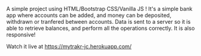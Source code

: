 A simple project using HTML/Bootstrap CSS/Vanilla JS ! It's a simple bank app where accounts can be added, and money can be deposited, withdrawn or tranfered between accounts. Data is sent to a server so it is able to retrieve balances, and perform all the operations correctly. It is also responsive! 

Watch it live at https://mytrakr-jc.herokuapp.com/
